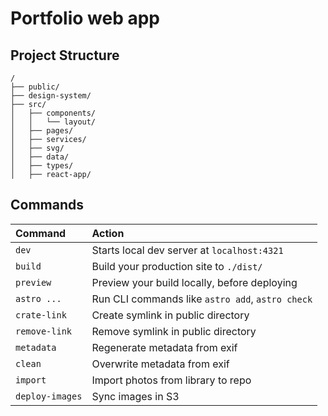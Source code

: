 # Portfolio web app

## Project Structure

```text
/
├── public/
├── design-system/
├── src/
│   ├── components/
│   │   └── layout/
│   ├── pages/
│   ├── services/
│   ├── svg/
│   ├── data/
│   ├── types/
│   ├── react-app/
```

## Commands

| Command                   | Action                                           |
| :------------------------ | :----------------------------------------------- |
| `dev`                     | Starts local dev server at `localhost:4321`      |
| `build`                   | Build your production site to `./dist/`          |
| `preview`                 | Preview your build locally, before deploying     |
| `astro ...`               | Run CLI commands like `astro add`, `astro check` |
| `crate-link`              | Create symlink in public directory               |
| `remove-link`             | Remove symlink in public directory               |
| `metadata`                | Regenerate metadata from exif                    |
| `clean`                   | Overwrite metadata from exif                     |
| `import`                  | Import photos from library to repo               |
| `deploy-images`           | Sync images in S3                                |
